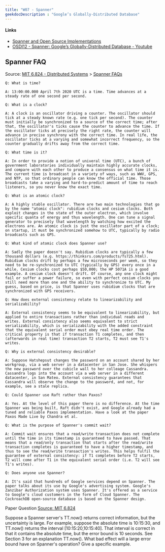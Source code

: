```yaml
---
title: "W07 - Spanner"
geekdocDescription : "Google’s Globally-Distributed Database"
---
```


#### Links

* [Spanner and Open Source Implementations](https://www.binwang.me/2018-07-29-A-Review-on-Spanner-and-Open-Source-Implementations.html)
* [OSDI12 - Spanner: Google’s Globally-Distributed Database - Youtube](https://www.youtube.com/watch?v=C75kpQszAjs)

## Spanner FAQ

Source: <a href="https://pdos.csail.mit.edu/6.824/schedule.html" target="_blank">MIT 6.824 - Distributed Systems</a> > <a href="https://pdos.csail.mit.edu/6.824/papers/spanner-faq.txt" target="_blank">Spanner FAQs</a>

```
Q: What is time?

A: 13:00:00.000 April 7th 2020 UTC is a time. Time advances at a
steady rate of one second per second.

Q: What is a clock?

A: A clock is an oscillator driving a counter. The oscillator should
tick at a steady known rate (e.g. one tick per second). The counter
must initially be synchronized to a source of the correct time; after
that, the oscillator's ticks cause the counter to advance the time. If
the oscillator ticks at precisely the right rate, the counter will
advance in precise synchrony with the correct time. In real life, the
oscillator ticks at a varying and somewhat incorrect frequency, so the
counter gradually drifts away from the correct time.

Q: What time is it?

A: In order to provide a notion of univeral time (UTC), a bunch of
government laboratories individually maintain highly accurate clocks,
and compare with each other to produce a consensus on what time it is.
The current time is broadcast in a variety of ways, such as WWV, GPS,
and NTP, so that ordinary people can know the official time. Those
broadcasts take a varying and hard-to-predict amount of time to reach
listeners, so you never know the exact time.

Q: What is an atomic clock?

A: A highly stable oscillator. There are two main technologies that go
by the name "atomic clock": rubidium clocks and cesium clocks. Both
exploit changes in the state of the outer electron, which involve
specific quanta of energy and thus wavelength. One can tune a signal
generator to precisely that wavelength by watching how excited the
electrons are. An atomic clock is just the oscillator part of a clock;
on startup, it must be synchronized somehow to UTC, typically by radio
broadcasts such as GPS.

Q: What kind of atomic clock does Spanner use?

A: Sadly the paper doesn't say. Rubidium clocks are typically a few
thousand dollars (e.g. https://thinksrs.com/products/fs725.html).
Rubidium clocks drift by perhaps a few microseconds per week, so they
need to be re-synchronized to UTC (typically by GPS) every once in a
while. Cesium clocks cost perhaps $50,000; the HP 5071A is a good
example. A cesium clock doesn't drift. Of course, any one clock might
fail or suffer a power failure, so even with perfect cesium clocks you
still need more than one and the ability to synchronize to UTC. My
guess, based on price, is that Spanner uses rubidium clocks that are
synchronized with GPS receivers.

Q: How does external consistency relate to linearizability and
serializability?

A: External consistency seems to be equivalent to linearizability, but
applied to entire transactions rather than individual reads and
writes. External consistency also seems equivalent to strict
serializability, which is serializability with the added constraint
that the equivalent serial order must obey real time order. The
critical property is that if transaction T1 completes, and then
(afterwards in real time) transaction T2 starts, T2 must see T1's
writes.

Q: Why is external consistency desirable?

A: Suppose Hatshepsut changes the password on an account shared by her
workgroup, via a web server in a datacenter in San Jose. She whispers
the new password over the cubicle wall to her colleage Cassandra.
Cassandra logs into the account via a web server in a different
datacenter, in San Mateo. External consistency guarantees that
Cassandra will observe the change to the password, and not, for
example, see a stale replica.

Q: Could Spanner use Raft rather than Paxos?

A: Yes. At the level of this paper there is no difference. At the time
Spanner was being built, Raft didn't exist, and Google already had a
tuned and reliable Paxos implementation. Have a look at the paper
Paxos Made Live by Chandra et al.

Q: What is the purpose of Spanner's commit wait?

A: Commit wait ensures that a read/write transaction does not complete
until the time in its timestamp is guaranteed to have passed. That
means that a read/only transaction that starts after the read/write
transaction completes is guaranteed to have a higher timestamp, and
thus to see the read/write transaction's writes. This helps fulfil the
guarantee of external consistency: if T1 completes before T2 starts,
T2 will come after T1 in the equivalent serial order (i.e. T2 will see
T1's writes).

Q: Does anyone use Spanner?

A: It's said that hundreds of Google services depend on Spanner. The
paper talks about its use by Google's advertising system. Google's
Zanzibar Authorization system uses Spanner. It's offered as a service
to Google's cloud customers in the form of Cloud Spanner. The
CockroachDB open-source database is based on the Spanner design.
```



Paper Question [Source: MIT 6.824](https://pdos.csail.mit.edu/6.824/questions.html?q=q-spanner&lec=14)

Suppose a Spanner server's TT.now() returns correct information, but the uncertainty is large. For example, suppose the absolute time is 10:15:30, and TT.now() returns the interval [10:15:20,10:15:40]. That interval is correct in that it contains the absolute time, but the error bound is 10 seconds. See Section 3 for an explanation TT.now(). What bad effect will a large error bound have on Spanner's operation? Give a specific example.
